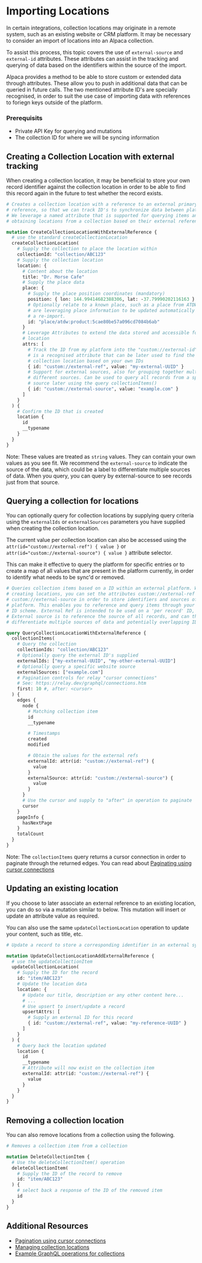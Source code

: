 # Importing Locations

In certain integrations, collection locations may originate in a remote system,
such as an existing website or CRM platform. It may be necessary to consider
an import of locations into an Alpaca collection.

To assist this process, this topic covers the use of `external-source` and
`external-id` attributes. These attributes can assist in the tracking and
querying of data based on the identifiers within the source of the import.

Alpaca provides a method to be able to store custom or extended data through
attributes. These allow you to push in additional data that can be queried in
future calls. The two mentioned attribute ID's are specially recognised, in
order to suit the use case of importing data with references to foriegn keys
outside of the platform.

### Prerequisits

- Private API Key for querying and mutations
- The collection ID for where we will be syncing information

## Creating a Collection Location with external tracking

When creating a collection location, it may be beneficial to store your own
record identifier against the collection location in order to be able to find
this record again in the future to test whether the record exists.

```graphql
# Creates a collection location with a reference to an external primary key
# reference, so that we can track ID's to synchronize data between platforms.
# We leverage a named attribute that is supported for querying items and
# obtaining locations from a collection based on their external references.

mutation CreateCollectionLocationWithExternalReference {
  # use the standard createCollectionLocation
  createCollectionLocation(
    # Supply the collection to place the location within
    collectionId: "collection/ABC123"
    # Supply the collection location
    location: {
      # Content about the location
      title: "Dr. Morse Cafe"
      # Supply the place data
      place: {
        # Supply the place position coordinates (mandatory)
        position: { lon: 144.99414682388306, lat: -37.79990202116163 }
        # Optionally relate to a known place, such as a place from ATDW if you
        # are leveraging place information to be updated automatically without
        # a re-import.
        id: "place/atdw:product:5cae80be57a096cd7084b6ab"
      }
      # Leverage Attributes to extend the data stored and accessible for the
      # location
      attrs: [
        # Track the ID from my platform into the "custom://external-id". This
        # is a recognised attribute that can be later used to find the matching
        # collection location based on your own IDs
        { id: "custom://external-ref", value: "my-external-UUID" }
        # Support for external sources, also for grouping together multiple
        # different sources. Can be used to query all records from a specific
        # source later using the query collectionItems()
        { id: "custom://external-source", value: "example.com" }
      ]
    }
  ) {
    # Confirm the ID that is created
    location {
      id
      __typename
    }
  }
}
```

Note: These values are treated as `string` values. They can contain your own
values as you see fit. We recommend the `external-source` to indicate the source
of the data, which could be a label to differentiate multiple sources of data.
When you query, you can query by external-source to see records just from that
source.

## Querying a collection for locations

You can optionally query for collection locations by supplying query criteria
using the `externalIds` or `externalSources` parameters you have supplied when
creating the collection location.

The current value per collection location can also be accessed using the
`attr(id="custom://external-ref") { value }` or
`attr(id="custom://external-source") { value }` attribute selector.

This can make it effective to query the platform for specific entries or to
create a map of all values that are present in the platform currently, in order
to identify what needs to be sync'd or removed.

```graphql
# Queries collection items based on a ID within an external platform. When
# creating locations, you can set the attributes custom://external-ref and
# custom://external-source in order to store identifiers and sources of your
# platform. This enables you to reference and query items through your own
# ID scheme. External Ref is intended to be used on a 'per record' ID, where
# External source is to reference the source of all records, and can therefore
# differentiate multiple sources of data and potentially overlapping IDs

query QueryCollectionLocationWithExternalReference {
  collectionItems(
    # Query the collection
    collectionIds: "collection/ABC123"
    # Optionally query the external ID's supplied
    externalIds: ["my-external-UUID", "my-other-external-UUID"]
    # Optionally query a specific website source
    externalSources: ["example.com"]
    # Pagination controls for relay "cursor connections"
    # See: https://relay.dev/graphql/connections.htm
    first: 10 #, after: <cursor>
  ) {
    edges {
      node {
        # Matching collection item
        id
        __typename

        # Timestamps
        created
        modified

        # Obtain the values for the external refs
        externalId: attr(id: "custom://external-ref") {
          value
        }
        externalSource: attr(id: "custom://external-source") {
          value
        }
      }
      # Use the cursor and supply to "after" in operation to paginate
      cursor
    }
    pageInfo {
      hasNextPage
    }
    totalCount
  }
}
```

Note: The `collectionItems` query returns a cursor connection in order to
paginate through the returned edges. You can read about
[Paginating using cursor connections](/topics/graphql/Pagination%20using%20cursor%20connections/README.md)

## Updating an existing location

If you choose to later associate an external reference to an existing location,
you can do so via a mutation similar to below. This mutation will insert or
update an attribute value as required.

You can also use the same `updateCollectionLocation` operation to update your
content, such as title, etc.

```graphql
# Update a record to store a corresponding identifier in an external system

mutation UpdateCollectionLocationAddExternalReference {
  # use the updateCollectionItem
  updateCollectionLocation(
    # Supply the ID for the record
    id: "item/ABC123"
    # Update the location data
    location: {
      # Update our title, description or any other content here...
      # ...
      # Use upsert to insert/update a record
      upsertAttrs: [
        # Supply an external ID for this record
        { id: "custom://external-ref", value: "my-reference-UUID" }
      ]
    }
  ) {
    # Query back the location updated
    location {
      id
      __typename
      # Attribute will now exist on the collection item
      externalId: attr(id: "custom://external-ref") {
        value
      }
    }
  }
}
```

## Removing a collection location

You can also remove locations from a collection using the following.

```graphql
# Removes a collection item from a collection

mutation DeleteCollectionItem {
  # Use the deleteCollectionItem() operation
  deleteCollectionItem(
    # Supply the ID of the record to remove
    id: "item/ABC123"
  ) {
    # select back a response of the ID of the removed item
    id
  }
}
```

## Additional Resources

- [Pagination using cursor connections](/topics/graphql/Pagination%20using%20cursor%20connections/README.md)
- [Managing collection locations](/topics/collection/Managing%20collection%20locations/README.md)
- [Example GraphQL operations for collections](/example-operations/collection)
